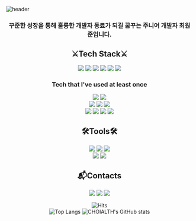 
 ![header](https://capsule-render.vercel.app/api?type=waving&color=auto&height=300&section=header&text=Hi!%20I'm%2OWONJUN%20&fontSize=90&animation=fadeIn&fontAlignY=38&desc=BackEnd%20Developer%20&descAlignY=51&descAlign=62)

<div align=center>
 
 <h3>꾸준한 성장을 통해 훌륭한 개발자 동료가 되길 꿈꾸는 주니어 개발자 최원준입니다.</h3>

 <h2>⚔️Tech Stack⚔️</h2>
 <img src="https://img.shields.io/badge/java-007396?style=for-the-badge&logo=java&logoColor=white">
 <img src="https://img.shields.io/badge/spring-6DB33F?style=for-the-badge&logo=spring&logoColor=white">
 <img src="https://img.shields.io/badge/springboot-6DB33F?style=for-the-badge&logo=springboot&logoColor=white">
 <img src="https://img.shields.io/badge/mysql-4479A1?style=for-the-badge&logo=mysql&logoColor=white">
 <img src="https://img.shields.io/badge/mariaDB-003545?style=for-the-badge&logo=mariaDB&logoColor=white">
 <img src="https://img.shields.io/badge/git-F05032?style=for-the-badge&logo=git&logoColor=white">
 

 
 <h3>Tech that I've used at least once</h3>
 <img src="https://img.shields.io/badge/AMAZONWEBSERVICE-232F3E?style=for-the-badge&logo=amazonaws&logoColor=white">
 <img src="https://img.shields.io/badge/NAVERCLOUD-23232F3E?style=for-the-badge&logo=naver&logoColor=white"><br>
 <img src="https://img.shields.io/badge/javascript-F7DF1E?style=for-the-badge&logo=javascript&logoColor=black">
 <img src="https://img.shields.io/badge/html5-E34F26?style=for-the-badge&logo=html5&logoColor=white">
 <img src="https://img.shields.io/badge/css-1572B6?style=for-the-badge&logo=css3&logoColor=white"><br>
 <img src="https://img.shields.io/badge/jquery-0769AD?style=for-the-badge&logo=jquery&logoColor=white">
 <img src="https://img.shields.io/badge/react-61DAFB?style=for-the-badge&logo=react&logoColor=black">
 <img src="https://img.shields.io/badge/node.js-339933?style=for-the-badge&logo=Node.js&logoColor=white">
 <img src="https://img.shields.io/badge/express-000000?style=for-the-badge&logo=express&logoColor=white">

 
 <h2>🛠Tools🛠</h2>

 <img src="https://img.shields.io/badge/IntelliJ IDEA-000000?style=for-the-badge&logo=IntelliJ IDEA&logoColor=white"/>
 <img src="https://img.shields.io/badge/Eclipse IDE-2C2255?style=for-the-badge&logo=Eclipse IDE&logoColor=white"/>
 <img src="https://img.shields.io/badge/Visual Studio Code-007ACC?style=for-the-badge&logo=Visual Studio Code&logoColor=white"/><br>
 <img src="https://img.shields.io/badge/slack-4A154B?style=for-the-badge&logo=slack&logoColor=white">
 <img src="https://img.shields.io/badge/notion-181717?style=for-the-badge&logo=notion&logoColor=white"> 


 
 <h2>📬Contacts </h2>
 <a href="mailto:dnjswns4545@gmail.com"><img src="https://img.shields.io/badge/Gmail-EA4335?style=for-the-badge&logo=Gmail&logoColor=white"/></a>
 <a href="mailto:dnjswns4545@naver.com"><img src="https://img.shields.io/badge/Naver-03C75A?style=for-the-badge&logo=Naver&logoColor=white"/></a>
 <a href="https://choi-alth.tistory.com/"><img src="https://img.shields.io/badge/TechBlog-000000?style=for-the-badge&logo=Tistory&logoColor=white"/></a>
 
 ![Hits](https://hits.seeyoufarm.com/api/count/incr/badge.svg?url=https%3A%2F%2Fgithub.com%2FCHOIALTH&count_bg=%23FFDAC7&title_bg=%23FFADAD&icon=&icon_color=%23E7E7E7&title=hits&edge_flat=false)<br>
 ![Top Langs](https://github-readme-stats.vercel.app/api/top-langs/?username=CHOIALTH&langs_count=5&theme=tokyonight)
 ![CHOIALTH's GitHub stats](https://github-readme-stats.vercel.app/api?username=CHOIALTH&show_icons=true&theme=radical)


 
 
<!--  <h2>📬Contacts </h2>
[![Gmail Badge](https://img.shields.io/badge/Gmail-d14836?style=flat-square&logo=Gmail&logoColor=white&link=mailto:dnjswns4545@gmail.com)](mailto:dnjswns4545@gmail.com) 
[![Naver Badge](https://img.shields.io/badge/Naver-03C75A?style=flat-square&logo=Naver&logoColor=white&link=mailto:dnjswns4545@naver.com)](mailto:dnjswns4545@naver.com) -->
 
 
</div>



<!--
**CHOIALTH/CHOIALTH** is a ✨ _special_ ✨ repository because its `README.md` (this file) appears on your GitHub profile.



Here are some ideas to get you started:

 
- 🔭 I’m currently working on ...
- 🌱 I’m currently learning ...
- 👯 I’m looking to collaborate on ...
- 🤔 I’m looking for help with ...
- 💬 Ask me about ...
- 📫 How to reach me: ...
- 😄 Pronouns: ...
- ⚡ Fun fact: ...
-->
